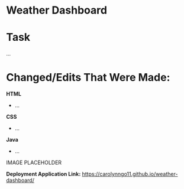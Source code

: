 # Weather Dashboard

# Task
...

# Changed/Edits That Were Made:

**HTML**
- ...

**CSS**
- ...

**Java**
- ...

IMAGE PLACEHOLDER

**Deployment Application Link:** https://carolynngo11.github.io/weather-dashboard/